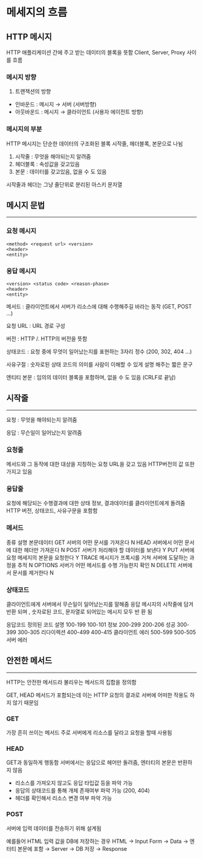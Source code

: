# 메세지의 흐름
## HTTP 메시지

HTTP 애플리케이션 간에 주고 받는 데이터의 블록을 뜻함
Client, Server, Proxy 사이를 흐름

### 메시지 방향

1. 트랜잭션의 방향
- 인바운드 : 메시지 → 서버 (서버방향)
- 아웃바운드 : 메시지 → 클라이언트 (사용자 에이전트 방향)

### 메시지의 부분

HTTP 메시지는 단순한 데이터의 구조화된 블록
시작줄, 헤더블록, 본문으로 나뉨

1. 시작줄 : 무엇을 해야되는지 알려줌
2. 헤더블록 : 속성값을 갖고있음
3. 본문 : 데이터를 갖고있음, 없을 수 도 있음

시작줄과 헤더는 그냥 줄단위로 분리된 아스키 문자열

## 메시지 문법

---

### 요청 메시지

    <method> <request url> <version>
    <header>
    <entity>

### 응답 메시지

    <version> <status code> <reason-phase>
    <header>
    <entity>

메서드 : 클라이언트에서 서버가 리소스에 대해 수행해주길 바라는 동작 (GET, POST ...)

요청 URL : URL 경로 구성 

버전 : HTTP /<major>.<minor> HTTP의 버전을 뜻함 

상태코드 : 요청 중에 무엇이 일어났는지를 표현하는 3자리 정수 (200, 302, 404 ...)

사유구절 : 숫자로된 상태 코드의 의미를 사람이 이해할 수 있게 설명 해주는 짧은 문구

엔티티 본문 : 임의의 데이터 블록을 포함하며, 없을 수 도 있음 (CRLF로 끝남)

## 시작줄

---

요청 : 무엇을 해야되는지 알려줌

응답 : 무슨일이 일어났는지 알려줌

### 요청줄

메서드와 그 동작에 대한 대상을 지칭하는 요청 URL을 갖고 있음
HTTP버전의 값 또한 가지고 있음

### 응답줄

요청에 해당되는 수행결과에 대한 상태 정보, 결과데이터를 클라이언트에게 돌려줌
HTTP 버전, 상태코드, 사유구문을 포함함

### 메서드
종류                설명                                본문데이터
GET	     서버의 어떤 문서를 가져온다                    	N
HEAD	 서버에서 어떤 문서에 대한 헤더만 가져온다	         N
POST	 서버가 처리해야 할 데이터를 보낸다	                 Y
PUT	     서버에 요청 메세지의 본문을 요청한다	             Y
TRACE	 메시지가 프록시를 거쳐 서버에 도달하는 과정을 추적	  N
OPTIONS	 서버가 어떤 메서드를 수행 가능한지 확인	         N
DELETE	 서버에서 문서를 제거한다	                        N


### 상태코드

클라이언트에게 서버에서 무슨일이 일어났는지를 말해줌
응답 메시지의 시작줄에 담겨 반환 되며 , 숫자로된 코드, 문자열로 되어있는 메시지 모두 반 환 됨

응답코드    정의된 코드   설명
100-199	    100-101	    정보
200-299	    200-206	    성공
300-399	    300-305	    리다이렉션
400-499	    400-415	    클라이언트 에러
500-599	    500-505	    서버 에러


## 안전한 메서드

---

HTTP는 안전한 메서드라 불리우는 메서드의 집합을 정의함

GET, HEAD 메서드가 포함되는데 이는 HTTP 요청의 결과로 서버에 어떠한 작용도 하지 않기 때문임

### GET

가장 흔히 쓰이는 메서드
주로 서버에게 리소스를 달라고 요청을 할때 사용됨

### HEAD

GET과 동일하게 행동함
서버에서는 응답으로 헤어만 돌려줌, 엔터티의 본문은 반환하지 않음

- 리소스를 가져오지 않고도 응답 타입값 등을 파악 가능
- 응답의 상태코드를 통해 개체 존재여부 파악 가능 (200, 404)
- 헤더를 확인해서 리소스 변경 여부 파악 가능

### POST

서버에 입력 데이터를 전송하기 위해 설계됨

예를들어 HTML 입력 값을 DB에 저장하는 경우
HTML → Input Form → Data → 엔터티 본문에 포함 → Server → DB 저장 → Response